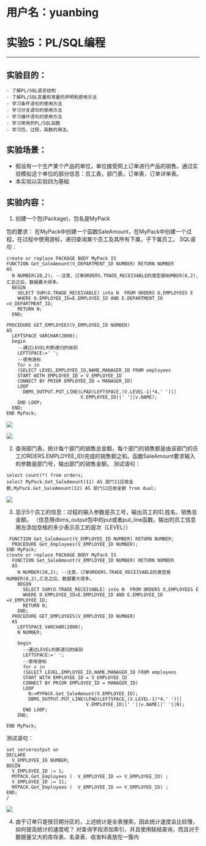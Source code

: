 # 用户名：yuanbing

# 实验5：PL/SQL编程
---

## 实验目的：

    - 了解PL/SQL语言结构
    - 了解PL/SQL变量和常量的声明和使用方法
    - 学习条件语句的使用方法
    - 学习分支语句的使用方法
    - 学习循环语句的使用方法
    - 学习常用的PL/SQL函数
    - 学习包，过程，函数的用法。

##  实验场景：
- 假设有一个生产某个产品的单位，单位接受网上订单进行产品的销售。通过实验模拟这个单位的部分信息：员工表，部门表，订单表，订单详单表。
- 本实验以实验四为基础

## 实验内容：

1. 创建一个包(Package)，包名是MyPack

包的要求：
在MyPack中创建一个函数SaleAmount，在MyPack中创建一个过程，在过程中使用游标，递归查询某个员工及其所有下属，子下属员工。 
  SQL语句：
  
  ```
  create or replace PACKAGE BODY MyPack IS
  FUNCTION Get_SaleAmount(V_DEPARTMENT_ID NUMBER) RETURN NUMBER
  AS
    N NUMBER(20,2); --注意，订单ORDERS.TRADE_RECEIVABLE的类型是NUMBER(8,2),汇总之后，数据要大得多。
    BEGIN
      SELECT SUM(O.TRADE_RECEIVABLE) into N  FROM ORDERS O,EMPLOYEES E
      WHERE O.EMPLOYEE_ID=E.EMPLOYEE_ID AND E.DEPARTMENT_ID =V_DEPARTMENT_ID;
      RETURN N;
    END;

  PROCEDURE GET_EMPLOYEES(V_EMPLOYEE_ID NUMBER)
  AS
    LEFTSPACE VARCHAR(2000);
    begin
      --通过LEVEL判断递归的级别
      LEFTSPACE:=' ';
      --使用游标
      for v in
      (SELECT LEVEL,EMPLOYEE_ID,NAME,MANAGER_ID FROM employees
      START WITH EMPLOYEE_ID = V_EMPLOYEE_ID
      CONNECT BY PRIOR EMPLOYEE_ID = MANAGER_ID)
      LOOP
        DBMS_OUTPUT.PUT_LINE(LPAD(LEFTSPACE,(V.LEVEL-1)*4,' ')||
                             V.EMPLOYEE_ID||' '||v.NAME);
      END LOOP;
    END;
END MyPack;
  ```
  
 ![](./picture/1.1.png)
 
 ![](./picture/2.2.png)
 
2. 查询部门表，统计每个部门的销售总金额，每个部门的销售额是由该部门的员工(ORDERS.EMPLOYEE_ID)完成的销售额之和。函数SaleAmount要求输入的参数是部门号，输出部门的销售金额。
测试语句：

```
select count(*) from orders;
select MyPack.Get_SaleAmount(11) AS 部门11应收金额,MyPack.Get_SaleAmount(12) AS 部门12应收金额 from dual;
```
 ![](./picture/3.3.png)
 
3. 显示5个员工的信息：过程的输入参数是员工号，输出员工的ID,姓名，销售总金额。
（信息用dbms_output包中的put或者put_line函数。输出的员工信息用左添加空格的多少表示员工的层次（LEVEL））


```
 FUNCTION Get_SaleAmount(V_EMPLOYEE_ID NUMBER) RETURN NUMBER;
  PROCEDURE Get_Employees(V_EMPLOYEE_ID NUMBER);
END MyPack;
create or replace PACKAGE BODY MyPack IS
  FUNCTION Get_SaleAmount(V_EMPLOYEE_ID NUMBER) RETURN NUMBER
  AS
    N NUMBER(20,2); --注意，订单ORDERS.TRADE_RECEIVABLE的类型是NUMBER(8,2),汇总之后，数据要大得多。
    BEGIN
      SELECT SUM(O.TRADE_RECEIVABLE) into N  FROM ORDERS O,EMPLOYEES E
      WHERE O.EMPLOYEE_ID=E.EMPLOYEE_ID AND E.EMPLOYEE_ID =V_EMPLOYEE_ID;
      RETURN N;
    END;
  PROCEDURE GET_EMPLOYEES(V_EMPLOYEE_ID NUMBER)
  AS
    LEFTSPACE VARCHAR(2000);
    N NUMBER;
    
    begin
      --通过LEVEL判断递归的级别
      LEFTSPACE:=' ';
      --使用游标
      for v in
      (SELECT LEVEL,EMPLOYEE_ID,NAME,MANAGER_ID FROM employees
      START WITH EMPLOYEE_ID = V_EMPLOYEE_ID
      CONNECT BY PRIOR EMPLOYEE_ID = MANAGER_ID)
      LOOP
        N:=MYPACK.Get_SaleAmount(V.EMPLOYEE_ID);
        DBMS_OUTPUT.PUT_LINE(LPAD(LEFTSPACE,(V.LEVEL-1)*4,' ')||
                             V.EMPLOYEE_ID||' '||v.NAME||' '||N);
      END LOOP;
    END;
    
END MyPack;

```
测试语句：

```
set serveroutput on
DECLARE
  V_EMPLOYEE_ID NUMBER;    
BEGIN
  V_EMPLOYEE_ID := 1;
  MYPACK.Get_Employees (  V_EMPLOYEE_ID => V_EMPLOYEE_ID) ;  
  V_EMPLOYEE_ID := 11;
  MYPACK.Get_Employees (  V_EMPLOYEE_ID => V_EMPLOYEE_ID) ;    
END;
/
```
![](./picture/4.4.png)

4. 由于订单只是按日期分区的，上述统计是全表搜索，因此统计速度会比较慢，如何提高统计的速度呢？
对查询字段添加索引，并且使用联结查询，而且对于数据量又大的库存表、名录表、收发料表放在一簇内

